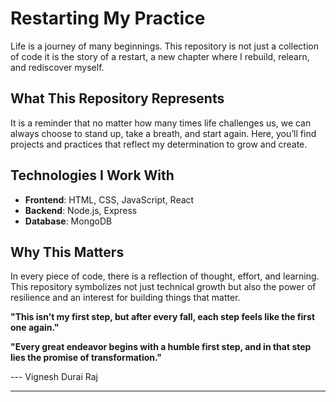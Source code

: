 # Restarting My Practice

Life is a journey of many beginnings. This repository is not just a collection of code it is the story of a restart, a new chapter where I rebuild, relearn, and rediscover myself.

## What This Repository Represents
It is a reminder that no matter how many times life challenges us, we can always choose to stand up, take a breath, and start again. Here, you’ll find projects and practices that reflect my determination to grow and create.

## Technologies I Work With
- **Frontend**: HTML, CSS, JavaScript, React  
- **Backend**: Node.js, Express  
- **Database**: MongoDB  

## Why This Matters
In every piece of code, there is a reflection of thought, effort, and learning. This repository symbolizes not just technical growth but also the power of resilience and an interest for building things that matter.


**"This isn’t my first step, but after every fall, each step feels like the first one again."**  


**"Every great endeavor begins with a humble first step, and in that step lies the promise of transformation."**

--- Vignesh Durai Raj

---


